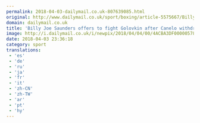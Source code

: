 ```yaml
---
permalink: 2018-04-03-dailymail.co.uk-807639085.html
original: http://www.dailymail.co.uk/sport/boxing/article-5575667/Billy-Joe-Saunders-offers-fight-Gennady-Golovkin-Canelo-Alvarez-pulls-out.html?ITO=1490&ns_mchannel=rss&ns_campaign=1490
domain: dailymail.co.uk
title: 'Billy Joe Saunders offers to fight Golovkin after Canelo withdraws'
image: http://i.dailymail.co.uk/i/newpix/2018/04/04/00/4ACBA3DF00000578-0-image-a-41_1522797828082.jpg
date: 2018-04-03 23:36:18
category: sport
translations: 
 - 'es'
 - 'de'
 - 'ru'
 - 'ja'
 - 'fr'
 - 'it'
 - 'zh-CN'
 - 'zh-TW'
 - 'ar'
 - 'pt'
 - 'hy'
---
```


